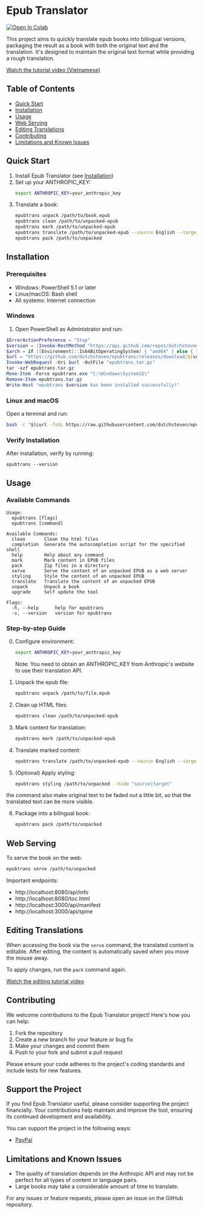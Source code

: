 # Epub Translator

[![Open In Colab](https://colab.research.google.com/assets/colab-badge.svg)](https://colab.research.google.com/github/dutchsteven/epubtrans/blob/main/scripts/epub-translator-colab.ipynb)

This project aims to quickly translate epub books into bilingual versions, packaging the result as a book with both the original text and the translation. It's designed to maintain the original text format while providing a rough translation.

[Watch the tutorial video (Vietnamese)](https://youtu.be/9MspqDLPaxQ)

## Table of Contents
- [Quick Start](#quick-start)
- [Installation](#installation)
- [Usage](#usage)
- [Web Serving](#web-serving)
- [Editing Translations](#editing-translations)
- [Contributing](#contributing)
- [Limitations and Known Issues](#limitations-and-known-issues)

## Quick Start

1. Install Epub Translator (see [Installation](#installation))
2. Set up your ANTHROPIC_KEY:
   ```bash
   export ANTHROPIC_KEY=your_anthropic_key
   ```
3. Translate a book:
   ```bash
   epubtrans unpack /path/to/book.epub
   epubtrans clean /path/to/unpacked-epub
   epubtrans mark /path/to/unpacked-epub
   epubtrans translate /path/to/unpacked-epub --source English --target Vietnamese
   epubtrans pack /path/to/unpacked
   ```

## Installation

### Prerequisites
- Windows: PowerShell 5.1 or later
- Linux/macOS: Bash shell
- All systems: Internet connection

### Windows

1. Open PowerShell as Administrator and run:

```powershell
$ErrorActionPreference = "Stop"
$version = (Invoke-RestMethod "https://api.github.com/repos/dutchsteven/epubtrans/releases/latest").tag_name
$arch = if ([Environment]::Is64BitOperatingSystem) { "amd64" } else { "386" }
$url = "https://github.com/dutchsteven/epubtrans/releases/download/${version}/epubtrans_${version.Substring(1)}_windows_${arch}.tar.gz"
Invoke-WebRequest -Uri $url -OutFile "epubtrans.tar.gz"
tar -xzf epubtrans.tar.gz
Move-Item -Force epubtrans.exe "C:\Windows\System32\"
Remove-Item epubtrans.tar.gz
Write-Host "epubtrans $version has been installed successfully!"
```

### Linux and macOS

Open a terminal and run:

```bash
bash -c "$(curl -fsSL https://raw.githubusercontent.com/dutchsteven/epubtrans/main/scripts/install_unix.sh)"
```

### Verify Installation

After installation, verify by running:

```
epubtrans --version
```

## Usage

### Available Commands

```
Usage:
  epubtrans [flags]
  epubtrans [command]

Available Commands:
  clean       Clean the html files
  completion  Generate the autocompletion script for the specified shell
  help        Help about any command
  mark        Mark content in EPUB files
  pack        Zip files in a directory
  serve       Serve the content of an unpacked EPUB as a web server
  styling     Style the content of an unpacked EPUB
  translate   Translate the content of an unpacked EPUB
  unpack      Unpack a book
  upgrade     Self update the tool

Flags:
  -h, --help      help for epubtrans
  -v, --version   version for epubtrans
```

### Step-by-step Guide

0. Configure environment:
   ```bash
   export ANTHROPIC_KEY=your_anthropic_key
   ```
   Note: You need to obtain an ANTHROPIC_KEY from Anthropic's website to use their translation API.

1. Unpack the epub file:
   ```bash
   epubtrans unpack /path/to/file.epub
   ```

2. Clean up HTML files:
   ```bash
   epubtrans clean /path/to/unpacked-epub
   ```

3. Mark content for translation:
   ```bash
   epubtrans mark /path/to/unpacked-epub
   ```

4. Translate marked content:
   ```bash
   epubtrans translate /path/to/unpacked-epub --source English --target Vietnamese
   ```

5. (Optional) Apply styling:
   ```bash
   epubtrans styling /path/to/unpacked --hide "source|target"
   ```

the command also make original text to be faded out a little bit, so that the translated text can be more visible.

6. Package into a bilingual book:
   ```bash
   epubtrans pack /path/to/unpacked
   ```

## Web Serving

To serve the book on the web:

```bash
epubtrans serve /path/to/unpacked
```

Important endpoints:
- http://localhost:8080/api/info
- http://localhost:8080/toc.html
- http://localhost:3000/api/manifest
- http://localhost:3000/api/spine

## Editing Translations

When accessing the book via the `serve` command, the translated content is editable. After editing, the content is automatically saved when you move the mouse away.

To apply changes, run the `pack` command again.

[Watch the editing tutorial video](https://youtu.be/XKIj-gyHgmI)

## Contributing

We welcome contributions to the Epub Translator project! Here's how you can help:

1. Fork the repository
2. Create a new branch for your feature or bug fix
3. Make your changes and commit them
4. Push to your fork and submit a pull request

Please ensure your code adheres to the project's coding standards and include tests for new features.

## Support the Project

If you find Epub Translator useful, please consider supporting the project financially. Your contributions help maintain and improve the tool, ensuring its continued development and availability.

You can support the project in the following ways:

- [PayPal](https://paypal.me/duocnguyen)

## Limitations and Known Issues

- The quality of translation depends on the Anthropic API and may not be perfect for all types of content or language pairs.
- Large books may take a considerable amount of time to translate.

For any issues or feature requests, please open an issue on the GitHub repository.

